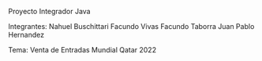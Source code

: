 Proyecto Integrador Java 

Integrantes: 
Nahuel Buschittari
Facundo Vivas
Facundo Taborra
Juan Pablo Hernandez



Tema: Venta de Entradas Mundial Qatar 2022
